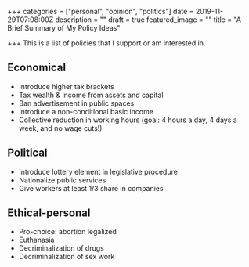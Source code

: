 +++
categories = ["personal", "opinion", "politics"]
date = 2019-11-29T07:08:00Z
description = ""
draft = true
featured_image = ""
title = "A Brief Summary of My Policy Ideas"

+++
This is a list of policies that I support or am interested in.

## Economical

* Introduce higher tax brackets
* Tax wealth & income from assets and capital
* Ban advertisement in public spaces
* Introduce a non-conditional basic income
* Collective reduction in working hours (goal: 4 hours a day, 4 days a week, and no wage cuts!)

## Political

* Introduce lottery element in legislative procedure
* Nationalize public services
* Give workers at least 1/3 share in companies

## Ethical-personal

* Pro-choice: abortion legalized
* Euthanasia
* Decriminalization of drugs
* Decriminalization of sex work